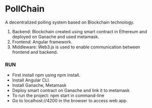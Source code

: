 # PollChain
A decentralized polling system based on Blockchain technology.

1. Backend: Blockchain created using smart contract in Ethereum and deployed on Ganache and used metamask.
2. Frontend: Angular framework.
3. Middleware: Web3.js is used to enable communication between frontend and backend.

### RUN
* First install npm using npm install.
* Install Angular CLI.
* Install Ganache, Metamask
* Deploy smart contract on Ganache and link it to metamask
* To run the project: npm start in command-line
* Go to localhost://4200 in the browser to access web app.
